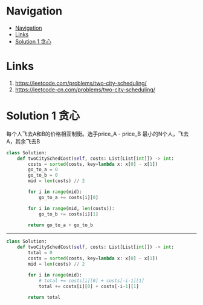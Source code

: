 # Navigation
- [Navigation](#navigation)
- [Links](#links)
- [Solution 1 贪心](#solution-1-%e8%b4%aa%e5%bf%83)

# Links
1. https://leetcode.com/problems/two-city-scheduling/
2. https://leetcode-cn.com/problems/two-city-scheduling/


# Solution 1 贪心
每个人飞去A和B的价格相互制衡。选手price_A - price_B 最小的N个人，飞去A，其余飞去B
```python
class Solution:
    def twoCitySchedCost(self, costs: List[List[int]]) -> int:
        costs = sorted(costs, key=lambda x: x[0] - x[1])
        go_to_a = 0
        go_to_b = 0
        mid = len(costs) // 2

        for i in range(mid):
            go_to_a += costs[i][0]

        for i in range(mid, len(costs)):
            go_to_b += costs[i][1]

        return go_to_a + go_to_b

```
---
```python
class Solution:
    def twoCitySchedCost(self, costs: List[List[int]]) -> int:
        total = 0
        costs = sorted(costs, key=lambda x: x[0] - x[1])
        mid = len(costs) // 2

        for i in range(mid):
            # total += costs[i][0] + costs[-i-1][1]
            total += costs[i][0] + costs[-i-1][1]
        
        return total
```
